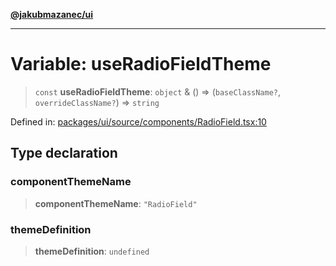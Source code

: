 [**@jakubmazanec/ui**](../README.md)

---

# Variable: useRadioFieldTheme

> `const` **useRadioFieldTheme**: `object` & () => (`baseClassName?`, `overrideClassName?`) =>
> `string`

Defined in:
[packages/ui/source/components/RadioField.tsx:10](https://github.com/jakubmazanec/tools/blob/74fa88a6249b3d486436ae7655f4962bc4a86e11/packages/ui/source/components/RadioField.tsx#L10)

## Type declaration

### componentThemeName

> **componentThemeName**: `"RadioField"`

### themeDefinition

> **themeDefinition**: `undefined`

